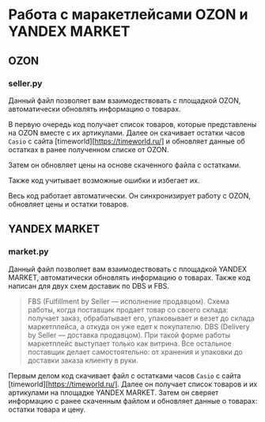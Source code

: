# Работа с маракетлейсами OZON и YANDEX MARKET
## OZON
### seller.py
Данный файл позволяет вам взаимодествовать с площадкой OZON, автоматически обновлять информацию о товарах.

В первую очередь код получает список товаров, которые представлены на OZON вместе с их артикулами. Далее он скачивает остатки часов `Casio` с сайта [timeworld][https://timeworld.ru/] и обновляет данные об остатках в ранее полученном списке от OZON. 

Затем он обновляет цены на основе скаченного файла с остатками. 

Также код учитывает возможные ошибки и избегает их.

Весь код работает автоматически. Он синхронизирует работу с OZON, обновляет цены и остатки товаров.
## YANDEX MARKET
### market.py
Данный файл позволяет вам взаимодествовать с площадкой YANDEX MARKET, автоматически обновлять информацию о товарах. Также код написан для двух схем доставик по DBS и FBS. 
>FBS (Fulfillment by Seller — исполнение продавцом). Схема работы, когда поставщик продает товар со своего склада: получает заказ, обрабатывает его, упаковывает и везет до склада маркетплейса, а откуда он уже едет к покупателю.
>DBS (Delivery by Seller — доставка продавцом). При такой форме работы маркетплейс выступает только как витрина. Все остальное поставщик делает самостоятельно: от хранения и упаковки до доставки заказа клиенту в руки.

Первым делом код скачивает файл с остатками часов `Casio` с сайта [timeworld][https://timeworld.ru/]. Далее он получает список товаров и их артикулами на площадке YANDEX MARKET. Затем он сверяет информацию с ранее скаченным файлом и обновляет данные о товарах: остатки товара и цену.
